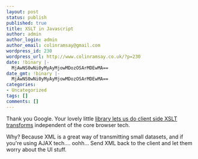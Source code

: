 ```yaml
---
layout: post
status: publish
published: true
title: XSLT in Javascript
author: admin
author_login: admin
author_email: colinramsay@gmail.com
wordpress_id: 230
wordpress_url: http://www.colinramsay.co.uk/?p=230
date: !binary |-
  MjAwNS0wNi0yMyAyMjowMDozOSArMDEwMA==
date_gmt: !binary |-
  MjAwNS0wNi0yMyAyMjowMDozOSArMDEwMA==
categories:
- Uncategorized
tags: []
comments: []
---
```

<p>Thank you Google. Your lovely little <a href="http://goog-ajaxslt.sourceforge.net/">library lets us do client side XSLT transforms</a> independent of the core browser tech. </p>
<p>Why? Because XML is a great way of transmitting small datasets, and if you're using AJAX tech.... oohh... Send XML back to the client and let them worry about the UI stuff.</p>
